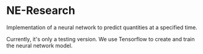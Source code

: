 # NE-Research
Implementation of a neural network to predict quantities at a specified time.

Currently, it's only a testing version. We use Tensorflow to create and train the neural network model.
